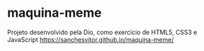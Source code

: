 # maquina-meme
Projeto desenvolvido pela Dio, como exercício de HTML5, CSS3 e JavaScript
 https://sanchesvitor.github.io/maquina-meme/
